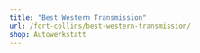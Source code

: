 ```yaml
---
title: "Best Western Transmission"
url: /fort-collins/best-western-transmission/
shop: Autowerkstatt
---
```

